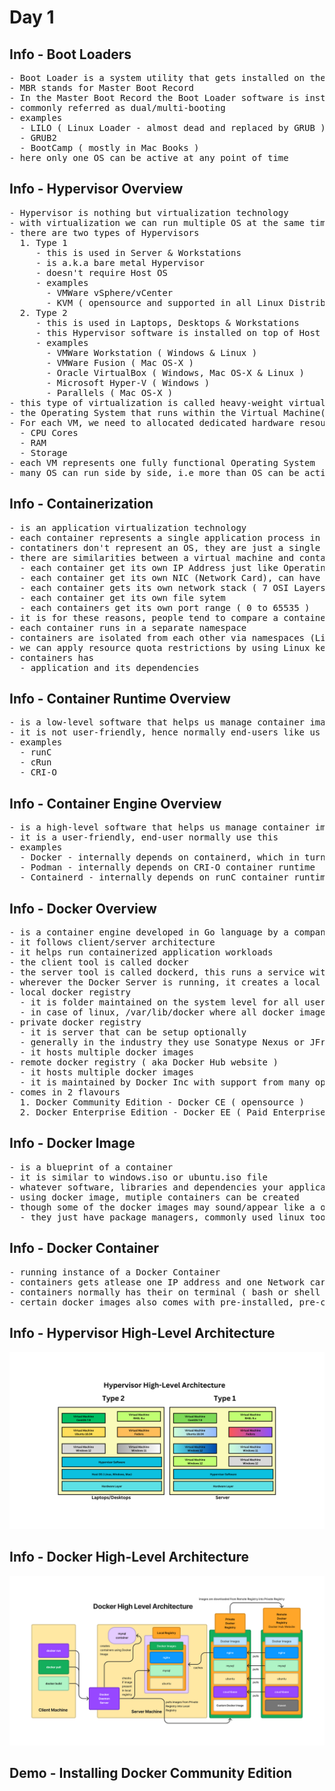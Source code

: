# Day 1

## Info - Boot Loaders
<pre>
- Boot Loader is a system utility that gets installed on the Sector 0, Byte 0 of your Hard Disk (MBR)
- MBR stands for Master Boot Record
- In the Master Boot Record the Boot Loader software is installed as part of your OS installation
- commonly referred as dual/multi-booting
- examples
  - LILO ( Linux Loader - almost dead and replaced by GRUB )
  - GRUB2 
  - BootCamp ( mostly in Mac Books )
- here only one OS can be active at any point of time
</pre>  

## Info - Hypervisor Overview
<pre>
- Hypervisor is nothing but virtualization technology
- with virtualization we can run multiple OS at the same time in a laptop/desktop/workstation/server
- there are two types of Hypervisors
  1. Type 1
     - this is used in Server & Workstations
     - is a.k.a bare metal Hypervisor
     - doesn't require Host OS 
     - examples
       - VMWare vSphere/vCenter
       - KVM ( opensource and supported in all Linux Distributions )
  2. Type 2
     - this is used in Laptops, Desktops & Workstations
     - this Hypervisor software is installed on top of Host OS ( Windows, Mac OS-X or Linux OS )
     - examples
       - VMWare Workstation ( Windows & Linux )
       - VMWare Fusion ( Mac OS-X )
       - Oracle VirtualBox ( Windows, Mac OS-X & Linux )
       - Microsoft Hyper-V ( Windows )
       - Parallels ( Mac OS-X )
- this type of virtualization is called heavy-weight virtualization
- the Operating System that runs within the Virtual Machine(VM) is called Guest OS
- For each VM, we need to allocated dedicated hardware resources
  - CPU Cores
  - RAM
  - Storage
- each VM represents one fully functional Operating System
- many OS can run side by side, i.e more than OS can be actively running
</pre>

## Info - Containerization
<pre>
- is an application virtualization technology
- each container represents a single application process in the OS
- contatiners don't represent an OS, they are just a single application process
- there are similarities between a virtual machine and containers
  - each container get its own IP Address just like Operating Systems get their own IP address
  - each container get its own NIC (Network Card), can have one or more network card ( software defined - virtual )
  - each container gets its own network stack ( 7 OSI Layers )
  - each container get its own file sytem
  - each containers get its own port range ( 0 to 65535 )
- it is for these reasons, people tend to compare a container with a virtual machine
- each container runs in a separate namespace
- containers are isolated from each other via namespaces (Linux kernel feature)
- we can apply resource quota restrictions by using Linux kernel feature called Control Groups ( CGroups ) 
- containers has
  - application and its dependencies
</pre>

## Info - Container Runtime Overview
<pre>
- is a low-level software that helps us manage container images and containers
- it is not user-friendly, hence normally end-users like us never use it directly
- examples
  - runC
  - cRun
  - CRI-O
</pre>

## Info - Container Engine Overview
<pre>
- is a high-level software that helps us manage container images and containers
- it is a user-friendly, end-user normally use this
- examples
  - Docker - internally depends on containerd, which in turn depends on runC
  - Podman - internally depends on CRI-O container runtime
  - Containerd - internally depends on runC container runtime
</pre>

## Info - Docker Overview
<pre>
- is a container engine developed in Go language by a company called Docker Inc
- it follows client/server architecture
- it helps run containerized application workloads
- the client tool is called docker
- the server tool is called dockerd, this runs a service with admin privilege
- wherever the Docker Server is running, it creates a local docker registry
- local docker registry
  - it is folder maintained on the system level for all users
  - in case of linux, /var/lib/docker where all docker images are maintained
- private docker registry 
  - it is server that can be setup optionally
  - generally in the industry they use Sonatype Nexus or JFrog Artifactory
  - it hosts multiple docker images
- remote docker registry ( aka Docker Hub website )
  - it hosts multiple docker images
  - it is maintained by Docker Inc with support from many opensource community contributors
- comes in 2 flavours
  1. Docker Community Edition - Docker CE ( opensource )
  2. Docker Enterprise Edition - Docker EE ( Paid Enterprise product)
</pre>

## Info - Docker Image
<pre>
- is a blueprint of a container
- it is similar to windows.iso or ubuntu.iso file
- whatever software, libraries and dependencies your application has, everything can be installed, configured in the docker image
- using docker image, mutiple containers can be created
- though some of the docker images may sound/appear like a operating system, they are not really OS
  - they just have package managers, commonly used linux tools, bash/sh terminals etc.,
</pre>

## Info - Docker Container
<pre>
- running instance of a Docker Container
- containers gets atlease one IP address and one Network card
- containers normally has their on terminal ( bash or shell )
- certain docker images also comes with pre-installed, pre-configured application ( default application that runs when containers are created )
</pre>

## Info - Hypervisor High-Level Architecture
![Hypervisor](HypervisorHighLevelArchitecture.png)

## Info - Docker High-Level Architecture
![Docker](DockerHighLevelArchitecture.png)

## Demo - Installing Docker Community Edition
